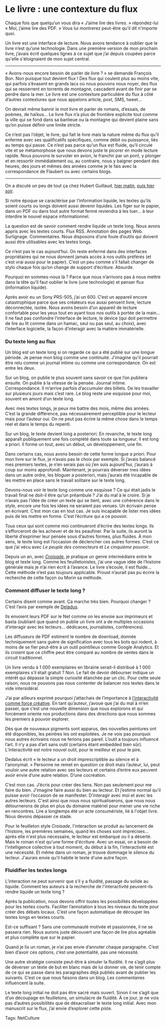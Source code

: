 # Le livre : une contexture du flux

Chaque fois que quelqu’un vous dira « J’aime lire des livres. » répondez-lui « Moi, j’aime lire des PDF. » Vous lui montrerez peut-être qu’il dit n’importe quoi.<span id="more-12413"></span>

Un livre est une interface de lecture. Nous avons tendance à oublier que le livre n’est qu’une technologie. Dans une première version de mon prochain livre, j’avais écrit quelques lignes à ce sujet que j’ai depuis coupées parce qu'elle s'éloignaient de mon sujet central.

---

« Avons-nous encore besoin de parler de livre ? » se demande François Bon. Non puisque tout devient flux ! Des flux qui coulent plus au moins vite, qui parfois s’évasent en grands lacs où nous pouvons nous noyer, des flux qui se resserrent en torrents de montagne, cascadent avant de finir par se perdre dans la mer. Le livre est une contexture particulière du flux à côté d’autres contextures que nous appelons article, post, SMS, tweet…

On devrait même bannir le mot livre et parler de romans, d’essais, de poèmes, de haïkus… Le livre flux n’a plus de frontière explicite tout comme la ville qui se fond dans sa banlieue ou la montagne qui devient plaine sans qu’on puisse définir une limite stricte.

Ce n’est pas l’objet, le livre, qui fait le livre mais la nature même du flux qu’il enferme avec ses qualificatifs spécifiques, comme débit ou puissance, liés au temps qui passe. Ce n’est pas parce qu’un flux est fluide, qu’il circule vite et se métamorphose que nous devons juste le picorer en mode lecture rapide. Nous pouvons le survoler en avion, le franchir par un pont, y plonger et en ressortir immédiatement ou, au contraire, nous y baigner pendant des heures, des jours et mêmes des années comme je le fais avec la correspondance de Flaubert ou avec certains blogs.

---

On a discuté un peu de tout ça chez Hubert Guillaud, [hier matin](http://lafeuille.homo-numericus.net/2009/12/textes-longs-textes-courts-temps-longs-temps-courts.html), [puis hier soir](http://lafeuille.homo-numericus.net/2009/12/le-flux-est-lavenir-du-livre.html).

Si notre époque se caractérise par l’information liquide, les textes qu’ils soient courts ou longs doivent aussi devenir liquides. Les figer sur le papier, dans un PDF ou dans tout autre format fermé reviendra à les tuer… à leur interdire le nouvel espace informationnel.

La question est de savoir comment rendre liquide un texte long. Nous avons appris avec les textes courts. Flux RSS. Annotation des pages Web. Surlignage. Commentaires. Nous disposons d’une foule d’outils qui doivent aussi être utilisables avec les textes longs.

Ce n’est pas le cas aujourd’hui. On reste enfermé dans des interfaces propriétaires qui ne nous donnent jamais accès à nos outils préférés (et c’est vrai aussi pour le papier). C’est un peu comme s’il fallait changer de stylo chaque fois qu’on change de support d’écriture. Absurde.

Pourquoi en sommes-nous là ? Parce que nous n’arrivons pas à nous mettre dans la tête qu’il faut oublier le livre (une technologie) et penser flux (information liquide).

Après avoir eu un Sony PRS-505, j’ai un 600. C’est un appareil encore catastrophique parce que ses créateurs eux aussi pensent livre, lecture déconnectée, isolée. Nous avons besoin d’un appareil de lecture confortable pour les yeux tout en ayant tous nos outils à portée de la main… Il ne faut pas confondre l’interface de lecture, le device (qui doit permettre de lire au lit comme dans un hamac, seul ou pas seul, au choix), avec l’interface logicielle, la façon d’interagir avec la matière immatérielle.

### Du texte long au flux

Un blog est un texte long si on regarde ce qui a été publié sur une longue période. Je pense mon blog comme une continuité. J’imagine qu’il pourrait être relu comme un journal intime ou comme une correspondance. On est entre les deux.

Sur un blog, on publie le plus souvent sans savoir ce que l’on publiera ensuite. On publie à la vitesse de la pensée. Journal intime. Correspondance. Il m’arrive parfois d’accumuler des billets. De les travailler sur plusieurs jours mais c’est rare. Le blog reste une esquisse pour moi, souvent en amont d’un texte long.

Avec mes textes longs, je peux me battre des mois, même des années. C’est la grande différence, pas nécessairement perceptible pour le lecteur mais pour l’auteur oui. On ne peut pas écrire la même chose dans le temps réel et dans le temps du repenti.

Sur un blog, le texte devient long a posteriori. En revanche, le texte long apparaît publiquement une fois complété dans toute sa longueur. Il est long a priori. Il forme un tout, avec un début, un développement, une fin.

Dans certains cas, nous avons besoin de cette forme longue a priori. Pour mon livre sur le flux, je n’avais pas le choix par exemple. Si j’avais balancé mes premiers textes, je n’en serais pas où j’en suis aujourd’hui, j’aurais à coup sur moins approfondi. Maintenant, je pourrais déverser mes idées dans un autre ordre, les bloguer a posteriori, mais j’aurais été incapable de les mettre en place sans le travail solitaire sur le texte long.

Devons-nous voir le texte long comme une esquisse ? Ce qui était jadis le travail final ne doit-il être qu’un préambule ? J’ai du mal à le croire. Si je n’avais pas l’idée de créer un texte qui se tient, avec une cohérence dans le style, encore une fois les idées ne seraient pas venues. Un écrivain pense en écrivant. C’est mon cas en tout cas. Je suis incapable de lister mes idées puis de les mettre en forme. C’est l’écriture qui a ce pouvoir.

Tous ceux qui sont comme moi continueront d’écrire des textes longs. Ils s’efforceront de les achever et de les peaufiner. Par la suite, ils auront la liberté d’exprimer leur pensée sous d’autres formes, plus fluides. À mon sens, le texte long est l’occasion de déclencher ces autres formes. C’est ce que j’ai vécu avec *Le peuple des connecteurs* et *Le cinquième pouvoir*.

Depuis un an, avec [*Croisade*](http://twiller.tcrouzet.com/), je pratique un genre intermédiaire entre le blog et texte long. Comme les feuilletonistes, j’ai une vague idée de l’histoire générale mais je n’ai rien écrit à l’avance. Le livre s’écoule, il est fluide… Cette méthode n’est pas toujours applicable. Proust n’aurait pas pu écrire la recherche de cette façon ou Morin sa méthode.

### Comment diffuser le texte long ?

Certains disent comme avant. Ça marche très bien. Pourquoi changer ? C’est l’avis par exemple de [Deladus](http://www.avoodware.com/blog/files/livre-et-interactivite.html).

Ils envoient leurs PDF sur le Net comme on les envoie aux imprimeurs et basta (oubliant que quand on publie un livre ont a de multiples occasions d’interagir avec les lecteurs… dédicaces, journalistes, conférences).

Les diffuseurs de PDF estiment le nombre de download, donnée techniquement sans guère de signification avec tous les bots qui rodent, à moins de se fier peut-être à un outil pointilleux comme Google Analytics. Et ils croient que ce chiffre peut être comparé au nombre de ventes dans le circuit traditionnel.

Un livre vendu à 1 000 exemplaires en librairie serait-il distribué à 1 000 exemplaires s’il était gratuit ? Non. Le fait de devoir débourser indique un intérêt qui dépasse la simple curiosité étanchée par un clic. Pour cette seule raison, nous ne pouvons pas nous contenter de balancer nos textes dans le vide intersidéral.

J’ai par ailleurs exprimé pourquoi j’attachais de l’importance à [l’interactivité comme force créative](http://blog.tcrouzet.com/2009/11/30/je-deteste-jeter/). En tant qu’auteur, j’avoue que j’ai du mal à m’en passer, que c’est une nouvelle dimension que nous explorons et qui forcément oriente nos productions dans des directions que nous sommes les premiers à pouvoir explorer.

Dès que de nouveaux pigments sont apparus, des nouvelles peintures ont été disponibles, les peintres les ont exploitées. Je ne vois pas pourquoi nous autres écrivains nous ne ferions pas pareil. L’outil a toujours influencé l’art. Il n’y a pas d’art sans outil (certains étant embedded bien sûr). L’interactivité est notre nouvel outil, pour le meilleur et pour le pire.

Dedalus écrit « le lecteur a un droit imprescriptible au silence et à l'anonymat. » Personne ne remet en question ce droit mais l’auteur, lui, peut vouloir une autre relation avec ses lecteurs et certains d’entre eux peuvent avoir envie d’une autre relation. D’une cocréation.

C’est mon cas. J’écris pour créer des liens. Non pas seulement pour me faire du bien. J’imagine faire aussi du bien au lecteur. Et j’estime normal qu’il puisse avoir l’occasion de se manifester. D’interagir avec moi et avec les autres lecteurs. C'est ainsi que nous nous spiritualiserons, que nous nous détournerons de plus en plus du domaine matériel pour mener une vie riche en rencontres. Lire a longtemps été un acte consumériste, lié à l'objet livre. Nous devons dépasser ce stade.

Pour le feuilleton style *Croisade*, l'interaction se produit au lancement de l'histoire, les premières semaines, quand les choses sont imprécises... après elle n'est plus nécessaire, le lecteur est embarqué ou il a déserté. Mais le roman n'est qu'une forme d'écriture. Avec un essai, on a besoin de l'intelligence collective à tout moment, du début à la fin, l'interactivité est une nécessité. Et même dans un roman, je trouve dommage le silence du lecteur. J'aurais envie qu'il habite le texte d'une autre façon.

### Fluidifier les textes longs

L’interaction ne peut survenir que s’il y a fluidité, passage du solide au liquide. Comment les auteurs à la recherche de l'interactivité peuvent-ils rendre liquide un texte long ?

Après la publication, nous devons offrir toutes les possibilités développées pour les textes courts. Faciliter l’annotation à tous les niveaux du texte pour créer des débats locaux. C’est une façon automatique de découper les textes longs en textes courts.

Est-ce suffisant ? Sans une communauté motivée et passionnée, il ne se passera rien. Nous aurons juste découvert une façon de lire plus agréable et plus complète que sur le papier.

Quand je lis un roman, je n’ai pas envie d’annoter chaque paragraphe. C’est bien d’avoir ces options, c’est une potentialité, pas une nécessité.

Une autre stratégie consiste peut-être à simuler la fluidité. Il ne s’agit plus de déverser un texte de but en blanc mais de lui donner vie, de tenir compte de ce qui se passe dans les paragraphes déjà publiés avant de publier les suivants. C’est ce que nous faisons dans un blog. Les commentaires influencent la suite.

Le texte long initial ne doit pas être sacré mais ouvert. Sinon il ne s’agit que d’un découpage en feuilletons, un simulacre de fluidité. À ce jour, je ne vois pas d’autres possibilités que de désacraliser le texte long initial. Avec mon manuscrit sur le flux, j’ai envie d’explorer cette piste.

Tags: NetCulture